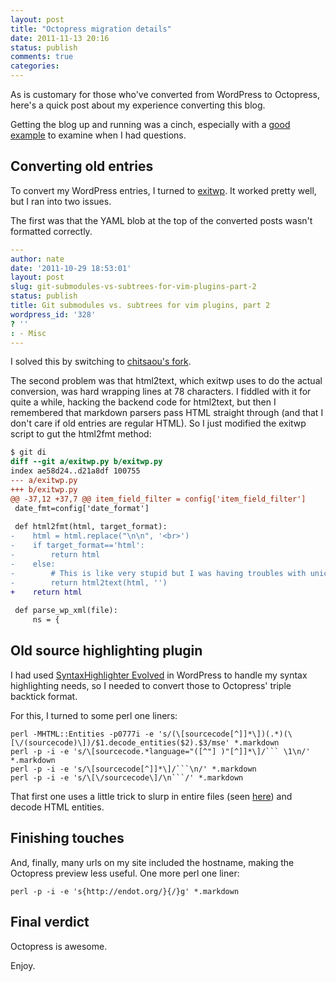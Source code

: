 ```yaml
---
layout: post
title: "Octopress migration details"
date: 2011-11-13 20:16
status: publish
comments: true
categories: 
---
```


As is customary for those who've converted from WordPress to Octopress, here's a quick post about my experience converting this blog.

Getting the blog up and running was a cinch, especially with a [good example](https://github.com/jbarratt/serialized.net-octopress) to examine when I had questions.

## Converting old entries

To convert my WordPress entries, I turned to [exitwp](https://github.com/thomasf/exitwp).  It worked pretty well, but I ran into two issues.

The first was that the YAML blob at the top of the converted posts wasn't formatted correctly.

``` yaml
---
author: nate
date: '2011-10-29 18:53:01'
layout: post
slug: git-submodules-vs-subtrees-for-vim-plugins-part-2
status: publish
title: Git submodules vs. subtrees for vim plugins, part 2
wordpress_id: '328'
? ''
: - Misc
---

```

I solved this by switching to [chitsaou's fork](https://github.com/chitsaou/exitwp).

The second problem was that html2text, which exitwp uses to do the actual conversion, was hard wrapping lines at 78 characters.  I fiddled with it for quite a while, hacking the backend code for html2text, but then I remembered that markdown parsers pass HTML straight through (and that I don't care if old entries are regular HTML).  So I just modified the exitwp script to gut the html2fmt method:

``` diff
$ git di
diff --git a/exitwp.py b/exitwp.py
index ae58d24..d21a8df 100755
--- a/exitwp.py
+++ b/exitwp.py
@@ -37,12 +37,7 @@ item_field_filter = config['item_field_filter']
 date_fmt=config['date_format']
 
 def html2fmt(html, target_format):
-    html = html.replace("\n\n", '<br>')
-    if target_format=='html':
-        return html
-    else:
-        # This is like very stupid but I was having troubles with unicode encodings and process.POpen
-        return html2text(html, '')
+    return html
 
 def parse_wp_xml(file):
     ns = {
```

## Old source highlighting plugin

I had used [SyntaxHighlighter Evolved](http://wordpress.org/extend/plugins/syntaxhighlighter/) in WordPress to handle my syntax highlighting needs, so I needed to convert those to Octopress' triple backtick format.

For this, I turned to some perl one liners:

```
perl -MHTML::Entities -p0777i -e 's/(\[sourcecode[^]]*\])(.*)(\[\/(sourcecode)\])/$1.decode_entities($2).$3/mse' *.markdown
perl -p -i -e 's/\[sourcecode.*language="([^"] )"[^]]*\]/``` \1\n/' *.markdown
perl -p -i -e 's/\[sourcecode[^]]*\]/```\n/' *.markdown
perl -p -i -e 's/\[\/sourcecode\]/\n```/' *.markdown
```

That first one uses a little trick to slurp in entire files (seen [here](http://www.debian-administration.org/articles/298)) and decode HTML entities.

## Finishing touches

And, finally, many urls on my site included the hostname, making the Octopress preview less useful.  One more perl one liner:

```
perl -p -i -e 's{http://endot.org/}{/}g' *.markdown
```

## Final verdict

Octopress is awesome.

Enjoy.
